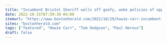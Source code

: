 ```yaml
---
title: "Incumbent Bristol Sheriff walls off goofy, woke policies of opponent"
date: 2022-10-31T07:59:39-04:00
itemurl: "https://www.bostonherald.com/2022/10/29/howie-carr-incumbent-bristol-sheriff-walls-off-goofy-woke-policies-of-opponent/"
sites: "bostonherald.com"
tags: ["featured", "Howie Carr", "Tom Hodgson", "Paul Heroux"]
draft: false
---
```


